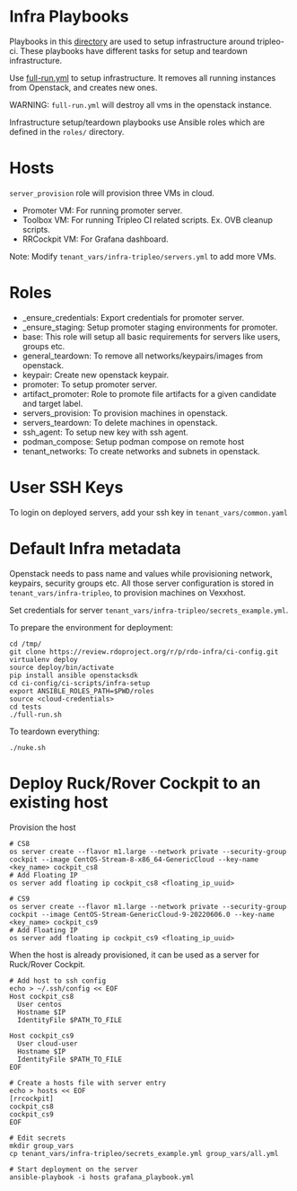 Infra Playbooks
===============

Playbooks in this [directory](https://github.com/rdo-infra/ci-config/tree/master/ci-scripts/infra-setup/) are used to setup infrastructure around
tripleo-ci. These playbooks have different tasks for setup and teardown
infrastructure.

Use [full-run.yml](https://github.com/rdo-infra/ci-config/blob/master/ci-scripts/infra-setup/full-run.yml) to setup infrastructure. It removes all running instances from Openstack, and creates new ones.

WARNING: `full-run.yml` will destroy all vms in the openstack instance.


Infrastructure setup/teardown playbooks use Ansible roles which are defined in the `roles/` directory.

Hosts
=====
`server_provision` role will provision three VMs in cloud.
- Promoter VM: For running promoter server.
- Toolbox VM: For running Tripleo CI related scripts. Ex. OVB cleanup scripts.
- RRCockpit VM: For Grafana dashboard.

Note: Modify `tenant_vars/infra-tripleo/servers.yml` to add more VMs.

Roles
=====
  - _ensure_credentials: Export credentials for promoter server.
  - _ensure_staging: Setup promoter staging environments for promoter.
  - base: This role will setup all basic requirements for servers like users, groups etc.
  - general_teardown: To remove all networks/keypairs/images from openstack.
  - keypair: Create new openstack keypair.
  - promoter: To setup promoter server.
  - artifact_promoter: Role to promote file artifacts for a given candidate and target label.
  - servers_provision: To provision machines in openstack.
  - servers_teardown: To delete machines in openstack.
  - ssh_agent: To setup new key with ssh agent.
  - podman_compose: Setup podman compose on remote host
  - tenant_networks: To create networks and subnets in openstack.

User SSH Keys
=============

To login on deployed servers, add your ssh key in `tenant_vars/common.yaml`

Default Infra metadata
======================

Openstack needs to pass name and values while provisioning network, keypairs, security groups etc. All those server configuration is stored in `tenant_vars/infra-tripleo`, to provision machines on Vexxhost.

Set credentials for server `tenant_vars/infra-tripleo/secrets_example.yml`.

To prepare the environment for deployment:

    cd /tmp/
    git clone https://review.rdoproject.org/r/p/rdo-infra/ci-config.git
    virtualenv deploy
    source deploy/bin/activate
    pip install ansible openstacksdk
    cd ci-config/ci-scripts/infra-setup
    export ANSIBLE_ROLES_PATH=$PWD/roles
    source <cloud-credentials>
    cd tests
    ./full-run.sh

To teardown everything:

    ./nuke.sh

Deploy Ruck/Rover Cockpit to an existing host
=============================================

Provision the host

    # CS8
    os server create --flavor m1.large --network private --security-group cockpit --image CentOS-Stream-8-x86_64-GenericCloud --key-name <key_name> cockpit_cs8
    # Add Floating IP
    os server add floating ip cockpit_cs8 <floating_ip_uuid>

    # CS9
    os server create --flavor m1.large --network private --security-group cockpit --image CentOS-Stream-GenericCloud-9-20220606.0 --key-name <key_name> cockpit_cs9
    # Add Floating IP
    os server add floating ip cockpit_cs9 <floating_ip_uuid>

When the host is already provisioned, it can be used as a server for Ruck/Rover Cockpit.

    # Add host to ssh config
    echo > ~/.ssh/config << EOF
    Host cockpit_cs8
      User centos
      Hostname $IP
      IdentityFile $PATH_TO_FILE

    Host cockpit_cs9
      User cloud-user
      Hostname $IP
      IdentityFile $PATH_TO_FILE
    EOF

    # Create a hosts file with server entry
    echo > hosts << EOF
    [rrcockpit]
    cockpit_cs8
    cockpit_cs9
    EOF

    # Edit secrets
    mkdir group_vars
    cp tenant_vars/infra-tripleo/secrets_example.yml group_vars/all.yml

    # Start deployment on the server
    ansible-playbook -i hosts grafana_playbook.yml
